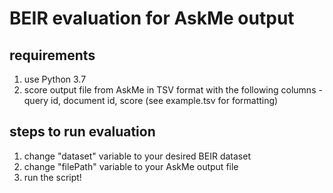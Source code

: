 
# BEIR evaluation for AskMe output

## requirements

1. use Python 3.7
2. score output file from AskMe in TSV format with the following columns - query id, document id, score (see example.tsv for formatting)

## steps to run evaluation

1. change "dataset" variable to your desired BEIR dataset
2. change "filePath" variable to your AskMe output file
3. run the script!


